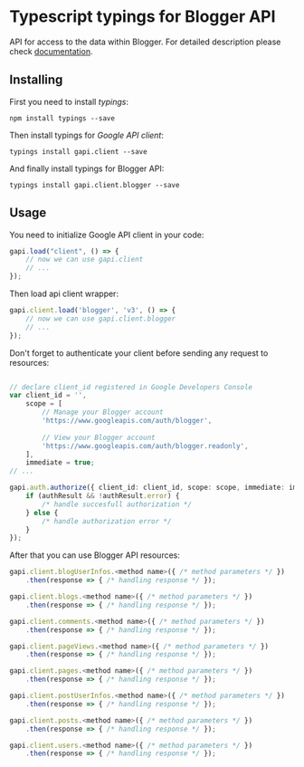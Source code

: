 # Typescript typings for Blogger API
API for access to the data within Blogger.
For detailed description please check [documentation](https://developers.google.com/blogger/docs/3.0/getting_started).

## Installing

First you need to install *typings*:
```
npm install typings --save 
```

Then install typings for *Google API client*:
```
typings install gapi.client --save 
```

And finally install typings for Blogger API:
```
typings install gapi.client.blogger --save 
```

## Usage

You need to initialize Google API client in your code:
```typescript
gapi.load("client", () => { 
    // now we can use gapi.client
    // ... 
});
```

Then load api client wrapper:
```typescript
gapi.client.load('blogger', 'v3', () => {
    // now we can use gapi.client.blogger
    // ... 
});
```

Don't forget to authenticate your client before sending any request to resources:
```typescript

// declare client_id registered in Google Developers Console
var client_id = '',
    scope = [     
        // Manage your Blogger account
        'https://www.googleapis.com/auth/blogger',
    
        // View your Blogger account
        'https://www.googleapis.com/auth/blogger.readonly',
    ],
    immediate = true;
// ...

gapi.auth.authorize({ client_id: client_id, scope: scope, immediate: immediate }, authResult => {
    if (authResult && !authResult.error) {
        /* handle succesfull authorization */
    } else {
        /* handle authorization error */
    }
});            
```

After that you can use Blogger API resources:

```typescript
gapi.client.blogUserInfos.<method name>({ /* method parameters */ })
    .then(response => { /* handling response */ });

gapi.client.blogs.<method name>({ /* method parameters */ })
    .then(response => { /* handling response */ });

gapi.client.comments.<method name>({ /* method parameters */ })
    .then(response => { /* handling response */ });

gapi.client.pageViews.<method name>({ /* method parameters */ })
    .then(response => { /* handling response */ });

gapi.client.pages.<method name>({ /* method parameters */ })
    .then(response => { /* handling response */ });

gapi.client.postUserInfos.<method name>({ /* method parameters */ })
    .then(response => { /* handling response */ });

gapi.client.posts.<method name>({ /* method parameters */ })
    .then(response => { /* handling response */ });

gapi.client.users.<method name>({ /* method parameters */ })
    .then(response => { /* handling response */ });
```